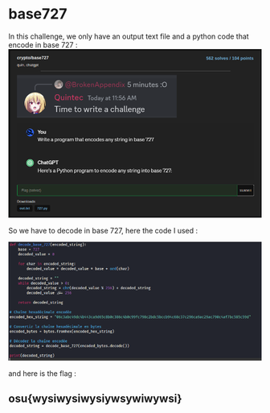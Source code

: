 # base727

In this challenge, we only have an output text file and a python code that encode in base 727 : 
<img src="./images/chat_727.PNG">


So we have to decode in base 727, here the code I used : 

<img src="./images/base727_code.PNG">


and here is the flag : 

## osu{wysiwysiwysiywsywiwywsi}